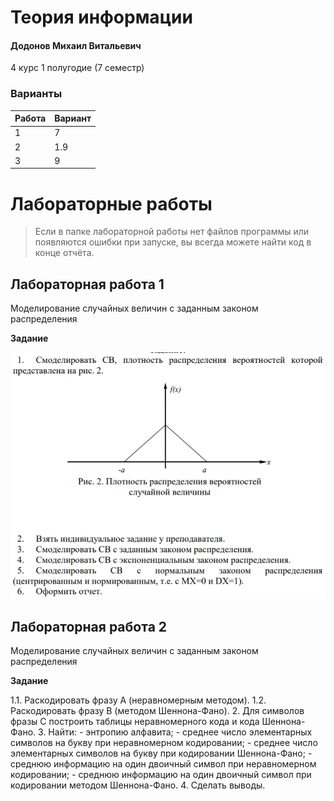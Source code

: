 # Теория информации

#### Додонов Михаил Витальевич

4 курс 1 полугодие (7 семестр)

### Варианты

| Работа              | Вариант |
| :------------------ | :------ |
| 1                   | 7       |
| 2                   | 1.9     |
| 3                   | 9       |

# Лабораторные работы

> Если в папке лабораторной работы нет файлов программы или появляются ошибки при запуске, вы всегда можете найти код в конце отчёта.

## Лабораторная работа 1

Моделирование случайных величин с заданным законом распределения

**Задание**

![Формула](https://github.com/SSAU-gilera/bachelor-7-TI/blob/main/src/img-task-1.png)

## Лабораторная работа 2

Моделирование случайных величин с заданным законом распределения

**Задание**

1.1. Раскодировать фразу A (неравномерным методом).
1.2. Раскодировать фразу B (методом Шеннона-Фано).
2. Для символов фразы C построить таблицы неравномерного кода и кода Шеннона-Фано.
3. Найти:
    -	энтропию алфавита;
    -	среднее число элементарных символов на букву при неравномерном кодировании;
    -	среднее число элементарных символов на букву при кодировании Шеннона-Фано;
    -	среднюю информацию на один двоичный символ при неравномерном кодировании;
    -	среднюю информацию на один двоичный символ при кодировании методом Шеннона-Фано.
4. Сделать выводы. 
